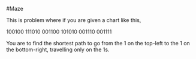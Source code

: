 #Maze

This is problem where if you are given a chart like this,

100100
111010
001100
101010
001110
001111

You are to find the shortest path to go from the 1 on the top-left to the 1 on the bottom-right, travelling only on the 1s.
